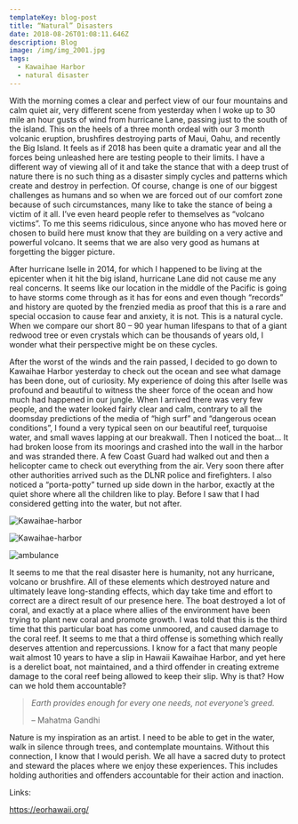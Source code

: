 ```yaml
---
templateKey: blog-post
title: “Natural” Disasters
date: 2018-08-26T01:08:11.646Z
description: Blog
image: /img/img_2001.jpg
tags:
  - Kawaihae Harbor
  - natural disaster
---
```

With the morning comes a clear and perfect view of our four mountains and calm quiet air, very different scene from yesterday when I woke up to 30 mile an hour gusts of wind from hurricane Lane, passing just to the south of the island. This on the heels of a three month ordeal with our 3 month volcanic eruption, brushfires destroying parts of Maui, Oahu, and recently the Big Island. It feels as if 2018 has been quite a dramatic year and all the forces being unleashed here are testing people to their limits. I have a different way of viewing all of it and take the stance that with a deep trust of nature there is no such thing as a disaster simply cycles and patterns which create and destroy in perfection. Of course, change is one of our biggest challenges as humans and so when we are forced out of our comfort zone because of such circumstances, many like to take the stance of being a victim of it all. I’ve even heard people refer to themselves as “volcano victims”. To me this seems ridiculous, since anyone who has moved here or chosen to build here must know that they are building on a very active and powerful volcano. It seems that we are also very good as humans at forgetting the bigger picture.

After hurricane Iselle in 2014, for which I happened to be living at the epicenter when it hit the big island, hurricane Lane did not cause me any real concerns. It seems like our location in the middle of the Pacific is going to have storms come through as it has for eons and even though “records” and history are quoted by the frenzied media as proof that this is a rare and special occasion to cause fear and anxiety, it is not. This is a natural cycle. When we compare our short 80 – 90 year human lifespans to that of a giant redwood tree or even crystals which can be thousands of years old, I wonder what their perspective might be on these cycles.

After the worst of the winds and the rain passed, I decided to go down to Kawaihae Harbor yesterday to check out the ocean and see what damage has been done, out of curiosity. My experience of doing this after Iselle was profound and beautiful to witness the sheer force of the ocean and how much had happened in our jungle. When I arrived there was very few people, and the water looked fairly clear and calm, contrary to all the doomsday predictions of the media of “high surf” and “dangerous ocean conditions”, I found a very typical seen on our beautiful reef, turquoise water, and small waves lapping at our breakwall. Then I noticed the boat… It had broken loose from its moorings and crashed into the wall in the harbor and was stranded there. A few Coast Guard had walked out and then a helicopter came to check out everything from the air. Very soon there after other authorities arrived such as the DLNR police and firefighters. I also noticed a “porta-potty” turned up side down in the harbor, exactly at the quiet shore where all the children like to play. Before I saw that I had considered getting into the water, but not after.

![Kawaihae-harbor](/img/img_2015.jpg)

![Kawaihae-harbor](/img/img_2005.jpg)

![ambulance](/img/img_2011.jpg)

It seems to me that the real disaster here is humanity, not any hurricane, volcano or brushfire. All of these elements which destroyed nature and ultimately leave long-standing effects, which day take time and effort to correct are a direct result of our presence here. The boat destroyed a lot of coral, and exactly at a place where allies of the environment have been trying to plant new coral and promote growth. I was told that this is the third time that this particular boat has come unmoored, and caused damage to the coral reef. It seems to me that a third offense is something which really deserves attention and repercussions. I know for a fact that many people wait almost 10 years to have a slip in Hawaii Kawaihae Harbor, and yet here is a derelict boat, not maintained, and a third offender in creating extreme damage to the coral reef being allowed to keep their slip. Why is that? How can we hold them accountable?

> _Earth provides enough for every one needs, not everyone’s greed._
>
> – Mahatma Gandhi

Nature is my inspiration as an artist. I need to be able to get in the water, walk in silence through trees, and contemplate mountains. Without this connection, I know that I would perish. We all have a sacred duty to protect and steward the places where we enjoy these experiences. This includes holding authorities and offenders accountable for their action and inaction.

Links:

<https://eorhawaii.org/>
